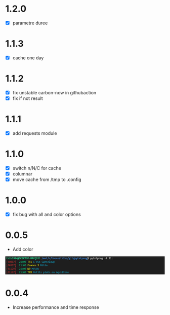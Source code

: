 # 1.2.0

- [x] parametre duree

# 1.1.3

- [x] cache one day

# 1.1.2

- [x] fix unstable carbon-now in githubaction
- [x] fix if not result

# 1.1.1

- [x] add requests module

# 1.1.0

- [x] switch n/N/C for cache
- [x] columnar
- [x] move cache from /tmp to .config

# 1.0.0

- [x] fix bug with all and color options

# 0.0.5

- Add color

![color](./screenshots/color.png)

# 0.0.4

- Increase performance and time response
